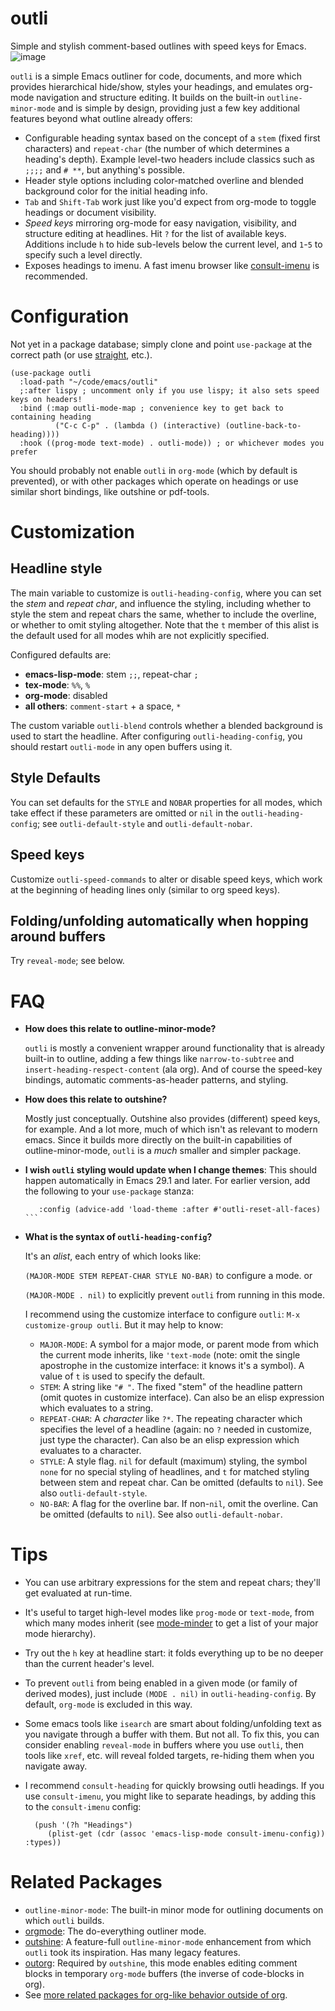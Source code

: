 # outli
Simple and stylish comment-based outlines with speed keys for Emacs.
![image](https://user-images.githubusercontent.com/93749/190755666-69ca250c-476b-41c9-a26a-f9c12d167c99.png)

`outli` is a simple Emacs outliner for code, documents, and more which provides hierarchical hide/show, styles your headings, and emulates org-mode navigation and structure editing.  It builds on the built-in `outline-minor-mode` and is simple by design, providing just a few key additional features beyond what outline already offers:

- Configurable heading syntax based on the concept of a `stem` (fixed first characters) and `repeat-char` (the number of which determines a heading's depth).  Example level-two headers include classics such as `;;;;` and `# **`, but anything's possible.
- Header style options including color-matched overline and blended background color for the initial heading info.
- `Tab` and `Shift-Tab` work just like you'd expect from org-mode to toggle headings or document visibility. 
- _Speed keys_ mirroring org-mode for easy navigation, visibility, and structure editing at headlines.  Hit `?` for the list of available keys.   Additions include `h` to hide sub-levels below the current level, and `1`-`5` to specify such a level directly. 
- Exposes headings to imenu.  A fast imenu browser like [consult-imenu](https://github.com/minad/consult) is recommended. 

# Configuration
Not yet in a package database; simply clone and point `use-package` at the correct path (or use [straight](https://github.com/radian-software/straight.el), etc.).

```elisp
(use-package outli
  :load-path "~/code/emacs/outli"
  ;:after lispy ; uncomment only if you use lispy; it also sets speed keys on headers!
  :bind (:map outli-mode-map ; convenience key to get back to containing heading
	      ("C-c C-p" . (lambda () (interactive) (outline-back-to-heading))))
  :hook ((prog-mode text-mode) . outli-mode)) ; or whichever modes you prefer
```

You should probably not enable `outli` in `org-mode` (which by default is prevented), or with other packages which operate on headings or use similar short bindings, like outshine or pdf-tools.

# Customization
## Headline style
The main variable to customize is `outli-heading-config`, where you can set the _stem_ and _repeat char_, and influence the styling, including whether to style the stem and repeat chars the same, whether to include the overline, or whether to omit styling altogether.  Note that the `t` member of this alist is the default used for all modes whih are not explicitly specified.

Configured defaults are:

- **emacs-lisp-mode**: stem `;;`, repeat-char `;`
- **tex-mode**: `%%`, `%`
- **org-mode**: disabled
- **all others**: `comment-start` + a space, `*`

The custom variable `outli-blend` controls whether a blended background is used to start the headline.   After configuring `outli-heading-config`, you should restart `outli-mode` in any open buffers using it.

## Style Defaults

You can set defaults for the `STYLE` and `NOBAR` properties for all modes, which take effect if these parameters are omitted or `nil` in the `outli-heading-config`; see `outli-default-style` and `outli-default-nobar`. 

## Speed keys
Customize `outli-speed-commands` to alter or disable speed keys, which work at the beginning of heading lines only (similar to org speed keys).

## Folding/unfolding automatically when hopping around buffers

Try `reveal-mode`; see below.

# FAQ
- **How does this relate to outline-minor-mode?**
 
  `outli` is mostly a convenient wrapper around functionality that is already built-in to outline, adding a few things like `narrow-to-subtree` and `insert-heading-respect-content` (ala org). And of course the speed-key bindings, automatic comments-as-header patterns, and styling.
- **How does this relate to outshine?**

  Mostly just conceptually.  Outshine also provides (different) speed keys, for example.  And a lot more, much of which isn't as relevant to modern emacs.  Since it builds more directly on the built-in capabilities of outline-minor-mode, `outli` is a _much_ smaller and simpler package. 

- **I wish `outli` styling would update when I change themes**: This should happen automatically in Emacs 29.1 and later.  For earlier version, add the following to your `use-package` stanza:

   ```elisp
      :config (advice-add 'load-theme :after #'outli-reset-all-faces) ```
   ```

- **What is the syntax of `outli-heading-config`?** 

  It's an _alist_, each entry of which looks like:

    `(MAJOR-MODE STEM REPEAT-CHAR STYLE NO-BAR)` to configure a mode.
  or
  
    `(MAJOR-MODE . nil)` to explicitly prevent `outli` from running in this mode.
	
   I recommend using the customize interface to configure `outli`: `M-x customize-group outli`.  But it may help to know:
    - `MAJOR-MODE`: A symbol for a major mode, or parent mode from which the current mode inherits, like `'text-mode` (note: omit the single apostrophe in the customize interface: it knows it's a symbol).  A value of `t` is used to specify the default.
    - `STEM`: A string like `"# "`.  The fixed "stem" of the headline pattern (omit quotes in customize interface).  Can also be an elisp expression which evaluates to a string.
    - `REPEAT-CHAR`: A _character_ like `?*`.  The repeating character which specifies the level of a headline (again: no `?` needed in customize, just type the character).  Can also be an elisp expression which evaluates to a character. 
    - `STYLE`: A style flag.  `nil` for default (maximum) styling, the symbol `none` for no special styling of headlines, and `t` for matched styling between stem and repeat char.  Can be omitted (defaults to `nil`).  See also `outli-default-style`. 
    - `NO-BAR`: A flag for the overline bar.  If non-`nil`, omit the overline.  Can be omitted (defaults to `nil`).  See also `outli-default-nobar`. 

# Tips
- You can use arbitrary expressions for the stem and repeat chars; they'll get evaluated at run-time.
- It's useful to target high-level modes like `prog-mode` or `text-mode`, from which many modes inherit (see [mode-minder](https://github.com/jdtsmith/mode-minder) to get a list of your major mode hierarchy).
- Try out the `h` key at headline start: it folds everything up to be no deeper than the current header's level. 
- To prevent `outli` from being enabled in a given mode (or family of derived modes), just include `(MODE . nil)` in `outli-heading-config`.  By default, `org-mode` is excluded in this way.
- Some emacs tools like `isearch` are smart about folding/unfolding text as you navigate through a buffer with them.  But not all.  To fix this, you can consider enabling `reveal-mode` in buffers where you use `outli`, then tools like `xref`, etc. will reveal folded targets, re-hiding them when you navigate away.
- I recommend `consult-heading` for quickly browsing outli headings.  If you use `consult-imenu`, you might like to separate headings, by adding this to the `consult-imenu` config:

   ```elisp
     (push '(?h "Headings")
        (plist-get (cdr (assoc 'emacs-lisp-mode consult-imenu-config)) :types))
   ```


# Related Packages
- `outline-minor-mode`: The built-in minor mode for outlining documents on which `outli` builds. 
- [orgmode](https://orgmode.org): The do-everything outliner mode.
- [outshine](https://github.com/alphapapa/outshine): A feature-full `outline-minor-mode` enhancement from which `outli` took its inspiration.  Has many legacy features. 
- [outorg](https://github.com/alphapapa/outorg): Required by `outshine`, this mode enables editing comment blocks in temporary `org-mode` buffers (the inverse of code-blocks in org).
- See [more related packages for org-like behavior outside of org](https://orgmode.org/worg/org-tutorials/org-outside-org.html). 
